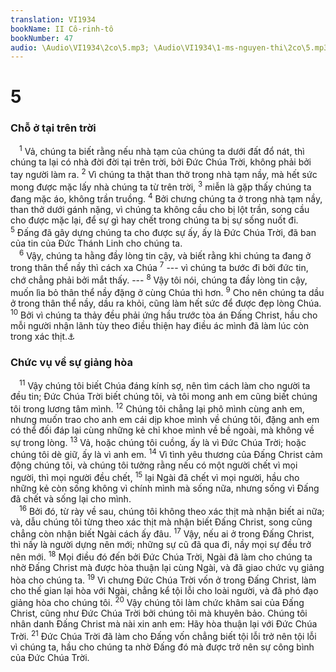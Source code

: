 ```yaml
---
translation: VI1934
bookName: II Cô-rinh-tô 
bookNumber: 47
audio: \Audio\VI1934\2co\5.mp3; \Audio\VI1934\1-ms-nguyen-thi\2co\5.mp3; \Audio\VI1934\2-ms-david-dong\2co\5.mp3
---
```


<div class="title"><h1>5</h1><h3>Chỗ ở tại trên trời</h3></div>
<span class="verse 2co_5_1"> <sup>1</sup> Vả, chúng ta biết rằng nếu nhà tạm của chúng ta dưới đất đổ nát, thì chúng ta lại có nhà đời đời tại trên trời, bởi Đức Chúa Trời, không phải bởi tay người làm ra. </span>
<span class="verse 2co_5_2"><sup>2</sup> Vì chúng ta thật than thở trong nhà tạm nầy, mà hết sức mong được mặc lấy nhà chúng ta từ trên trời, </span>
<span class="verse 2co_5_3"><sup>3</sup> miễn là gặp thấy chúng ta đang mặc áo, không trần truồng. </span>
<span class="verse 2co_5_4"><sup>4</sup> Bởi chưng chúng ta ở trong nhà tạm nầy, than thở dưới gánh nặng, vì chúng ta không cầu cho bị lột trần, song cầu cho được mặc lại, để sự gì hay chết trong chúng ta bị sự sống nuốt đi. </span>
<span class="verse 2co_5_5"><sup>5</sup> Đấng đã gây dựng chúng ta cho được sự ấy, ấy là Đức Chúa Trời, đã ban của tin của Đức Thánh Linh cho chúng ta. <br/></span>
<span class="verse 2co_5_6"> <sup>6</sup> Vậy, chúng ta hằng đầy lòng tin cậy, và biết rằng khi chúng ta đang ở trong thân thể nầy thì cách xa Chúa </span>
<span class="verse 2co_5_7"><sup>7</sup> --- vì chúng ta bước đi bởi đức tin, chớ chẳng phải bởi mắt thấy. --- </span>
<span class="verse 2co_5_8"><sup>8</sup> Vậy tôi nói, chúng ta đầy lòng tin cậy, muốn lìa bỏ thân thể nầy đặng ở cùng Chúa thì hơn. </span>
<span class="verse 2co_5_9"><sup>9</sup> Cho nên chúng ta dầu ở trong thân thể nầy, dầu ra khỏi, cũng làm hết sức để được đẹp lòng Chúa. </span>
<span class="verse 2co_5_10"><sup>10</sup> Bởi vì chúng ta thảy đều phải ứng hầu trước tòa án Đấng Christ, hầu cho mỗi người nhận lãnh tùy theo điều thiện hay điều ác mình đã làm lúc còn trong xác thịt.<a data-toggle="tooltip" data-placement="bottom" title="Ro 14:10">⚓</a><br/></span>
<div class="title"><h3>Chức vụ về sự giảng hòa</h3></div>
<span class="verse 2co_5_11"> <sup>11</sup> Vậy chúng tôi biết Chúa đáng kính sợ, nên tìm cách làm cho người ta đều tin; Đức Chúa Trời biết chúng tôi, và tôi mong anh em cũng biết chúng tôi trong lương tâm mình. </span>
<span class="verse 2co_5_12"><sup>12</sup> Chúng tôi chẳng lại phô mình cùng anh em, nhưng muốn trao cho anh em cái dịp khoe mình về chúng tôi, đặng anh em có thể đối đáp lại cùng những kẻ chỉ khoe mình về bề ngoài, mà không về sự trong lòng. </span>
<span class="verse 2co_5_13"><sup>13</sup> Vả, hoặc chúng tôi cuồng, ấy là vì Đức Chúa Trời; hoặc chúng tôi dè giữ, ấy là vì anh em. </span>
<span class="verse 2co_5_14"><sup>14</sup> Vì tình yêu thương của Đấng Christ cảm động chúng tôi, và chúng tôi tưởng rằng nếu có một người chết vì mọi người, thì mọi người đều chết, </span>
<span class="verse 2co_5_15"><sup>15</sup> lại Ngài đã chết vì mọi người, hầu cho những kẻ còn sống không vì chính mình mà sống nữa, nhưng sống vì Đấng đã chết và sống lại cho mình. <br/></span>
<span class="verse 2co_5_16"> <sup>16</sup> Bởi đó, từ rày về sau, chúng tôi không theo xác thịt mà nhận biết ai nữa; và, dẫu chúng tôi từng theo xác thịt mà nhận biết Đấng Christ, song cũng chẳng còn nhận biết Ngài cách ấy đâu. </span>
<span class="verse 2co_5_17"><sup>17</sup> Vậy, nếu ai ở trong Đấng Christ, thì nấy là người dựng nên mới; những sự cũ đã qua đi, nầy mọi sự đều trở nên mới. </span>
<span class="verse 2co_5_18"><sup>18</sup> Mọi điều đó đến bởi Đức Chúa Trời, Ngài đã làm cho chúng ta nhờ Đấng Christ mà được hòa thuận lại cùng Ngài, và đã giao chức vụ giảng hòa cho chúng ta. </span>
<span class="verse 2co_5_19"><sup>19</sup> Vì chưng Đức Chúa Trời vốn ở trong Đấng Christ, làm cho thế gian lại hòa với Ngài, chẳng kể tội lỗi cho loài người, và đã phó đạo giảng hòa cho chúng tôi. </span>
<span class="verse 2co_5_20"><sup>20</sup> Vậy chúng tôi làm chức khâm sai của Đấng Christ, cũng như Đức Chúa Trời bởi chúng tôi mà khuyên bảo. Chúng tôi nhân danh Đấng Christ mà nài xin anh em: Hãy hòa thuận lại với Đức Chúa Trời. </span>
<span class="verse 2co_5_21"><sup>21</sup> Đức Chúa Trời đã làm cho Đấng vốn chẳng biết tội lỗi trở nên tội lỗi vì chúng ta, hầu cho chúng ta nhờ Đấng đó mà được trở nên sự công bình của Đức Chúa Trời. <br/></span>
